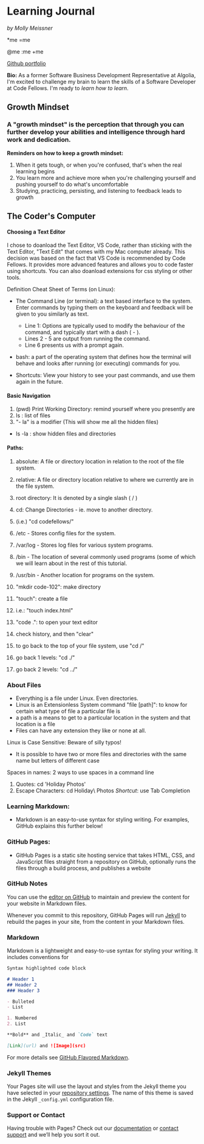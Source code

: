 # Learning Journal
_by Molly Meissner_

*me
=me

@me
:me
+me

[Github portfolio](https://github.com/mollymeissner)

**Bio:** As a former Software Business Development Representative at Algolia, I'm excited to challenge my brain to learn the skills of a Software Developer at Code Fellows. I'm ready to _learn how to learn_.

## Growth Mindset

### A "growth mindset" is the perception that through you can further develop your abilities and intelligence through hard work and dedication.

**Reminders on how to keep a growth mindset:**
1. When it gets tough, or when you're confused, that's when the real learning begins
1. You learn more and achieve more when you're challenging yourself and pushing yourself to do what's uncomfortable
1. Studying, practicing, persisting, and listening to feedback leads to growth

## The Coder's Computer

#### Choosing a Text Editor

I chose to doanload the Text Editor, VS Code, rather than sticking with the Text Editor, "Text Edit" that comes with my Mac computer already. This decision was based on the fact that VS Code is recommended by Code Fellows. It provides more advanced features and allows you to code faster using shortcuts. You can also doanload extensions for css styling or other tools.

Definition Cheat Sheet of Terms (on Linux):
- The Command Line (or terminal): a text based interface to the system. Enter commands by typing them on the keyboard and feedback will be given to you similarly as text.
  - Line 1: Options are typically used to modify the behaviour of the command, and typically start with a dash ( - ).
  - Lines 2 - 5 are output from running the command.
  - Line 6 presents us with a prompt again.
  
- bash: a part of the operating system that defines how the terminal will behave and looks after running (or executing) commands for you.
  
- Shortcuts: View your history to see your past commands, and use them again in the future.
  
#### Basic Navigation
1. (pwd) Print Working Directory: remind yourself where you presently are
1. ls : list of files
1. "- la" is a modifier (This will show me all the hidden files)
- ls -la : show hidden files and directories

#### Paths:
1. absolute: A file or directory location in relation to the root of the file system.
1. relative: A file or directory location relative to where we currently are in the file system.
1. root directory: It is denoted by a single slash ( / )
1. cd: Change Directories - ie. move to another directory.
1. (i.e.) "cd codefellows/"

1. /etc - Stores config files for the system.
1. /var/log - Stores log files for various system programs.
1. /bin - The location of several commonly used programs (some of which we will learn about in the rest of this tutorial.
1. /usr/bin - Another location for programs on the system.

1. "mkdir code-102": make directory
1. "touch": create a file
1. i.e.: "touch index.html"
1. "code .": to open your text editor
1. check history, and then "clear"

1. to go back to the top of your file system, use "cd /"
1. go back 1 levels: "cd ./"
1. go back 2 levels: "cd ../"

### About Files
- Everything is a file under Linux. Even directories.
- Linux is an Extensionless System
command "file [path]": to know for certain what type of file a particular file is
- a path is a means to get to a particular location in the system and that location is a file
- Files can have any extension they like or none at all.

Linux is Case Sensitive: Beware of silly typos!
- It is possible to have two or more files and directories with the same name but letters of different case

Spaces in names: 2 ways to use spaces in a command line
1. Quotes: cd 'Holiday Photos'
1. Escape Characters: cd Holiday\ Photos
*Shortcut*: use Tab Completion

### Learning Markdown:

- Markdown is an easy-to-use syntax for styling writing. For examples, GitHub explains this further below!

### GitHub Pages:

- GitHub Pages is a static site hosting service that takes HTML, CSS, and JavaScript files straight from a repository on GitHub, optionally runs the files through a build process, and publishes a website

### GitHub Notes

You can use the [editor on GitHub](https://github.com/mollymeissner/learning-journal/edit/master/README.md) to maintain and preview the content for your website in Markdown files.

Whenever you commit to this repository, GitHub Pages will run [Jekyll](https://jekyllrb.com/) to rebuild the pages in your site, from the content in your Markdown files.

### Markdown

Markdown is a lightweight and easy-to-use syntax for styling your writing. It includes conventions for

```markdown
Syntax highlighted code block

# Header 1
## Header 2
### Header 3

- Bulleted
- List

1. Numbered
2. List

**Bold** and _Italic_ and `Code` text

[Link](url) and ![Image](src)
```

For more details see [GitHub Flavored Markdown](https://guides.github.com/features/mastering-markdown/).

### Jekyll Themes

Your Pages site will use the layout and styles from the Jekyll theme you have selected in your [repository settings](https://github.com/mollymeissner/learning-journal/settings). The name of this theme is saved in the Jekyll `_config.yml` configuration file.

### Support or Contact

Having trouble with Pages? Check out our [documentation](https://help.github.com/categories/github-pages-basics/) or [contact support](https://github.com/contact) and we’ll help you sort it out.
